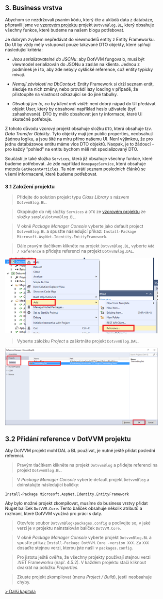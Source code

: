 ## 3. Business vrstva

Abychom se nezdržovali psaním kódu, který čte a ukládá data z databáze, připravili jsme ve [vzorovém projektu](https://github.com/riganti/dotvvm-hands-on-lab) projekt `DotvvmBlog.BL`, který obsahuje všechny funkce, které budeme na našem blogu potřebovat.

Je dobrým zvykem nepředávat do viewmodelů entity z Entity Frameworku. Do UI by vždy měly vstupovat pouze takzvané DTO objekty, které splňují následující kritéria:

* _Jsou serializovatelné do JSONu_: aby DotVVM fungovalo, musí být viewmodel serializován do JSONu a zaslán na klienta. Jednou z podmínek je i to, aby zde nebyly cyklické reference, což entity typicky mívají.

* _Nemají závislosti na DbContext_: Entity Framework si drží seznam entit, sleduje na nich změny, nebo provádí lazy loading v případě, že přistoupíte na vlastnost odkazující se do jiné tabulky. 

* _Obsahují jen to, co by klient měl vidět_: není dobrý nápad do UI předávat objekt User, který by obsahoval například heslo uživatele (byť zahashované). DTO by mělo obsahovat jen ty informace, které UI skutečně potřebuje.

Z tohoto důvodu vzorový projekt obsahuje složku `DTO`, která obsahuje tzv. _Data Transfer Objekty_. Tyto objekty mají jen public properties, neobsahují žádnou logiku, a jsou šité na míru přímo našemu UI. Není výjimkou, že pro jednu databázovou entitu máme více DTO objektů. Naopak, je to žádoucí - pro každý "pohled" na entitu bychom měli mít specializovaný DTO.

Součástí je také složka `Services`, která již obsahuje všechny funkce, které budeme potřebovat. Je zde například `HomepageService`, která obsahuje metodu `GetRecentArticles`. Ta nám vrátí seznam posledních článků se všemi informacemi, které budeme potřebovat.

### 3.1 Založení projektu

> Přidejte do solution projekt typu *Class Library* s názvem `DotvvmBlog.BL`.

> Okopírujte do něj složky `Services` a `DTO` ze [vzorovém projektu](https://github.com/riganti/dotvvm-hands-on-lab) ze složky `sample\DotvvmBlog.BL`.

> V okně *Package Manager Console* vyberte jako default project `DotvvmBlog.BL` a spusťte následující příkaz: `Install-Package Microsoft.AspNet.Identity.EntityFramework`.

> Dále pravým tlačítkem klikněte na projekt `DotvvmBlog.BL`, vyberte `Add / Reference` a přidejte referenci na projekt `DotvvmBlog.DAL`.

<img src="03-logic-add-reference.png" alt="Přidání reference" />

> Vyberte záložku *Project* a zaškrtněte projekt `DotvvmBlog.DAL`.

<img src="03-logic-project-reference.png" alt="Reference na projekt" />

## 3.2 Přidání reference v DotVVM projektu

Aby DotVVM projekt mohl DAL a BL používat, je nutné ještě přidat poslední referenci.

> Pravým tlačítkem klikněte na projekt `DotvvmBlog` a přidejte referenci na projekt `DotvvmBlog.BL`.

> V *Package Manager Console* vyberte default projekt `DotvvmBlog` a doinstalujte následující balíčky: 
```
Install-Package Microsoft.AspNet.Identity.EntityFramework
```

Aby bylo možné projekt zkompilovat, musíme do business vrstvy přidat Nuget balíček `DotVVM.Core`. Tento balíček obsahuje několik atributů a rozhraní, které DotVVM využívá pro práci s daty. 

> Otevřete soubor `DotvvmBlog\packages.config` a podívejte se, v jaké verzi je v projektu nainstalován balíček `DotVVM.Core`.

> V okně *Package Manager Console* vyberte projekt `DotvvmBlog.BL` a spusťte příkaz `Install-Package DotVVM.Core -version XXX`. Za `XXX` dosaďte stejnou verzi, kterou jste našli v `packages.config`.

> Pro jistotu ještě ověřte, že všechny projekty používají stejnou verzi .NET Frameworku (např. 4.5.2). V každém projektu stačí kliknout dvakrát na položku *Properties*.

> Zkuste projekt zkompilovat (menu *Project / Build*), jestli neobsahuje chyby.

[> Další kapitola](04.md)